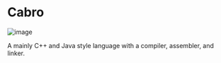 # Cabro

![image](https://user-images.githubusercontent.com/77940766/145843183-0e02e553-e276-432c-bebe-f0ca753f264d.png)

A mainly C++ and Java style language with a compiler, assembler, and linker.
